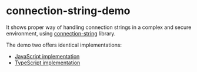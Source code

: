 # connection-string-demo

It shows proper way of handling connection strings in a complex and secure environment, using [connection-string] library.

The demo two offers identical implementations:

 * [JavaScript implementation](./src/JavaScript)
 * [TypeScript implementation](./src/TypeScript)

[connection-string]:https://github.com/vitaly-t/connection-string
